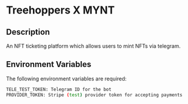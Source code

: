 # Treehoppers X MYNT
## Description
An NFT ticketing platform which allows users to mint NFTs via telegram.

## Environment Variables
The following environment variables are required:
```bash
TELE_TEST_TOKEN: Telegram ID for the bot
PROVIDER_TOKEN: Stripe (test) provider token for accepting payments
```